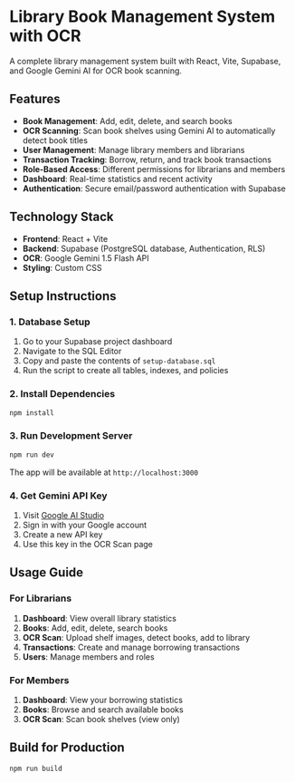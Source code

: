 # Library Book Management System with OCR

A complete library management system built with React, Vite, Supabase, and Google Gemini AI for OCR book scanning.

## Features

- **Book Management**: Add, edit, delete, and search books
- **OCR Scanning**: Scan book shelves using Gemini AI to automatically detect book titles
- **User Management**: Manage library members and librarians
- **Transaction Tracking**: Borrow, return, and track book transactions
- **Role-Based Access**: Different permissions for librarians and members
- **Dashboard**: Real-time statistics and recent activity
- **Authentication**: Secure email/password authentication with Supabase

## Technology Stack

- **Frontend**: React + Vite
- **Backend**: Supabase (PostgreSQL database, Authentication, RLS)
- **OCR**: Google Gemini 1.5 Flash API
- **Styling**: Custom CSS

## Setup Instructions

### 1. Database Setup

1. Go to your Supabase project dashboard
2. Navigate to the SQL Editor
3. Copy and paste the contents of `setup-database.sql`
4. Run the script to create all tables, indexes, and policies

### 2. Install Dependencies

```bash
npm install
```

### 3. Run Development Server

```bash
npm run dev
```

The app will be available at `http://localhost:3000`

### 4. Get Gemini API Key

1. Visit [Google AI Studio](https://makersuite.google.com/app/apikey)
2. Sign in with your Google account
3. Create a new API key
4. Use this key in the OCR Scan page

## Usage Guide

### For Librarians

1. **Dashboard**: View overall library statistics
2. **Books**: Add, edit, delete, search books
3. **OCR Scan**: Upload shelf images, detect books, add to library
4. **Transactions**: Create and manage borrowing transactions
5. **Users**: Manage members and roles

### For Members

1. **Dashboard**: View your borrowing statistics
2. **Books**: Browse and search available books
3. **OCR Scan**: Scan book shelves (view only)

## Build for Production

```bash
npm run build
```
